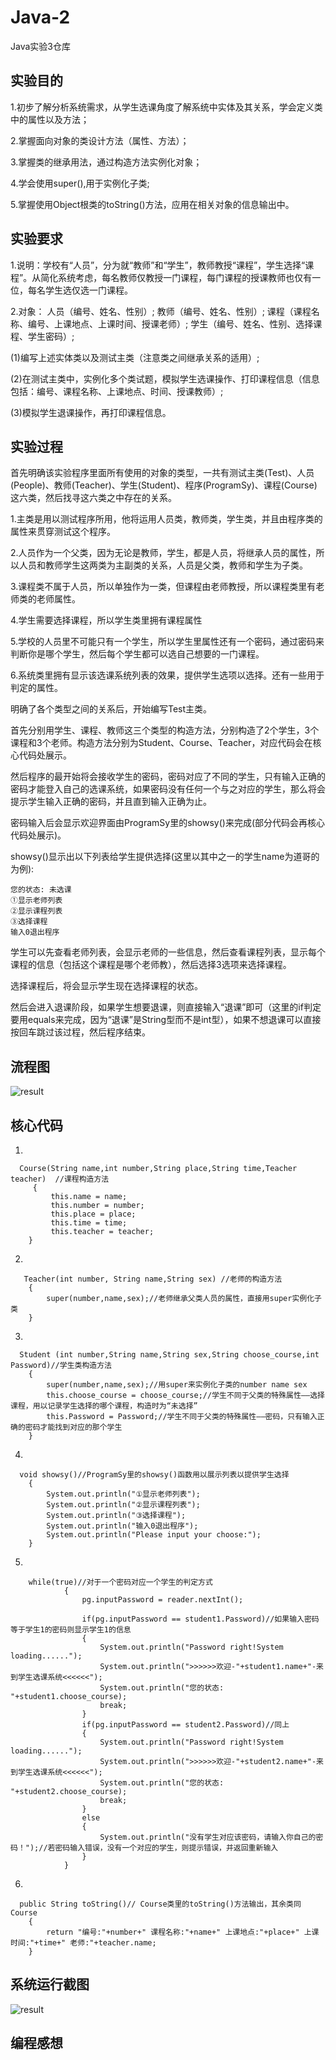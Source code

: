 # Java-2
Java实验3仓库

## 实验目的
  1.初步了解分析系统需求，从学生选课角度了解系统中实体及其关系，学会定义类中的属性以及方法；
  
  2.掌握面向对象的类设计方法（属性、方法）；
  
  3.掌握类的继承用法，通过构造方法实例化对象；
  
  4.学会使用super(),用于实例化子类;
  
  5.掌握使用Object根类的toString()方法，应用在相关对象的信息输出中。
## 实验要求
   1.说明：学校有“人员”，分为就“教师”和“学生”，教师教授“课程”，学生选择“课程”。从简化系统考虑，每名教师仅教授一门课程，每门课程的授课教师也仅有一位，每名学生选仅选一门课程。
   
   2.对象：
         人员（编号、姓名、性别）;
         教师（编号、姓名、性别）;
         课程（课程名称、编号、上课地点、上课时间、授课老师）;
         学生（编号、姓名、性别、选择课程、学生密码）;
         
   (1)编写上述实体类以及测试主类（注意类之间继承关系的适用）;
   
   (2)在测试主类中，实例化多个类试题，模拟学生选课操作、打印课程信息（信息包括：编号、课程名称、上课地点、时间、授课教师）;
   
   (3)模拟学生退课操作，再打印课程信息。
 ## 实验过程
   首先明确该实验程序里面所有使用的对象的类型，一共有测试主类(Test)、人员(People)、教师(Teacher)、学生(Student)、程序(ProgramSy)、课程(Course)这六类，然后找寻这六类之中存在的关系。
   
   1.主类是用以测试程序所用，他将运用人员类，教师类，学生类，并且由程序类的属性来贯穿测试这个程序。
   
   2.人员作为一个父类，因为无论是教师，学生，都是人员，将继承人员的属性，所以人员和教师学生这两类为主副类的关系，人员是父类，教师和学生为子类。
   
   3.课程类不属于人员，所以单独作为一类，但课程由老师教授，所以课程类里有老师类的老师属性。
   
   4.学生需要选择课程，所以学生类里拥有课程属性
   
   5.学校的人员里不可能只有一个学生，所以学生里属性还有一个密码，通过密码来判断你是哪个学生，然后每个学生都可以选自己想要的一门课程。
   
   6.系统类里拥有显示该选课系统列表的效果，提供学生选项以选择。还有一些用于判定的属性。
   
   明确了各个类型之间的关系后，开始编写Test主类。
   
   首先分别用学生、课程、教师这三个类型的构造方法，分别构造了2个学生，3个课程和3个老师。构造方法分别为Student、Course、Teacher，对应代码会在核心代码处展示。
   
   然后程序的最开始将会接收学生的密码，密码对应了不同的学生，只有输入正确的密码才能登入自己的选课系统，如果密码没有任何一个与之对应的学生，那么将会提示学生输入正确的密码，并且直到输入正确为止。
   
   密码输入后会显示欢迎界面由ProgramSy里的showsy()来完成(部分代码会再核心代码处展示)。
   
   showsy()显示出以下列表给学生提供选择(这里以其中之一的学生name为道哥的为例):
   ```
   您的状态: 未选课
   ①显示老师列表
   ②显示课程列表
   ③选择课程
   输入0退出程序
   ```
   学生可以先查看老师列表，会显示老师的一些信息，然后查看课程列表，显示每个课程的信息（包括这个课程是哪个老师教），然后选择3选项来选择课程。
   
   选择课程后，将会显示学生现在选择课程的状态。
   
   然后会进入退课阶段，如果学生想要退课，则直接输入“退课”即可（这里的if判定要用equals来完成，因为“退课”是String型而不是int型），如果不想退课可以直接按回车跳过该过程，然后程序结束。
 ## 流程图
 ![result](https://github.com/Gh0st-arch/Java-2/blob/main/img/1.jpg)
 ## 核心代码

1.
```
  Course(String name,int number,String place,String time,Teacher teacher)  //课程构造方法
	 {
		 this.name = name;
		 this.number = number;
		 this.place = place;
		 this.time = time;
		 this.teacher = teacher;
  	}
```
2.
```
   Teacher(int number, String name,String sex) //老师的构造方法
	{
		super(number,name,sex);//老师继承父类人员的属性，直接用super实例化子类
	}
```
3.
```
  Student (int number,String name,String sex,String choose_course,int Password)//学生类构造方法
	{
		super(number,name,sex);//用super来实例化子类的number name sex
		this.choose_course = choose_course;//学生不同于父类的特殊属性——选择课程，用以记录学生选择的哪个课程，构造时为“未选择”
		this.Password = Password;//学生不同于父类的特殊属性——密码，只有输入正确的密码才能找到对应的那个学生
	}
```
4.
```
  void showsy()//ProgramSy里的showsy()函数用以展示列表以提供学生选择
	{
		System.out.println("①显示老师列表");
		System.out.println("②显示课程列表");
		System.out.println("③选择课程");
		System.out.println("输入0退出程序");
		System.out.println("Please input your choose:");
	}
```
5.
```
    while(true)//对于一个密码对应一个学生的判定方式
			{
				pg.inputPassword = reader.nextInt();
				
				if(pg.inputPassword == student1.Password)//如果输入密码等于学生1的密码则显示学生1的信息
				{
					System.out.println("Password right!System loading......");
					System.out.println(">>>>>>欢迎-"+student1.name+"-来到学生选课系统<<<<<<");
					System.out.println("您的状态: "+student1.choose_course);
					break;
				}
				if(pg.inputPassword == student2.Password)//同上
				{
					System.out.println("Password right!System loading......");
					System.out.println(">>>>>>欢迎-"+student2.name+"-来到学生选课系统<<<<<<");
					System.out.println("您的状态: "+student2.choose_course);
					break;
				}
				else
				{
					System.out.println("没有学生对应该密码，请输入你自己的密码！");//若密码输入错误，没有一个对应的学生，则提示错误，并返回重新输入
				}
			}
```
6.
```
  public String toString()// Course类里的toString()方法输出，其余类同Course
	{
		return "编号:"+number+" 课程名称:"+name+" 上课地点:"+place+" 上课时间:"+time+" 老师:"+teacher.name;
	}
```

## 系统运行截图
![result](https://github.com/Gh0st-arch/Java-2/blob/main/img/QQ%E6%88%AA%E5%9B%BE20201024160116.png)
## 编程感想
